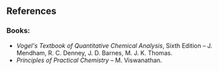 ## References 

 <h3>Books:</h3>
  <ul>
    <li><em>Vogel's Textbook of Quantitative Chemical Analysis</em>, Sixth Edition – J. Mendham, R. C. Denney, J. D. Barnes, M. J. K. Thomas.</li>
    <li><em>Principles of Practical Chemistry</em> – M. Viswanathan.</li>
  </ul>
